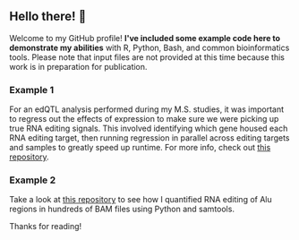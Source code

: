 ## Hello there! 👋

Welcome to my GitHub profile! **I've included some example code here to demonstrate my abilities** with R, Python, Bash, and common bioinformatics tools. Please note that input files are not provided at this time because this work is in preparation for publication.

### Example 1

For an edQTL analysis performed during my M.S. studies, it was important to regress out the effects of expression to make sure we were picking up true RNA editing signals. This involved identifying which gene housed each RNA editing target, then running regression in parallel across editing targets and samples to greatly speed up runtime. For more info, check out [this repository](https://github.com/tcspencer01/regress-expression-per-region/tree/main).

### Example 2

Take a look at [this repository](https://github.com/tcspencer01/REDIportal-Index-Based-Editing) to see how I quantified RNA editing of Alu regions in hundreds of BAM files using Python and samtools.

Thanks for reading!

<!--
**tcspencer01/tcspencer01** is a ✨ _special_ ✨ repository because its `README.md` (this file) appears on your GitHub profile.

Here are some ideas to get you started:

- 🔭 I’m currently working on ...
- 🌱 I’m currently learning ...
- 👯 I’m looking to collaborate on ...
- 🤔 I’m looking for help with ...
- 💬 Ask me about ...
- 📫 How to reach me: ...
- 😄 Pronouns: ...
- ⚡ Fun fact: ...
-->
